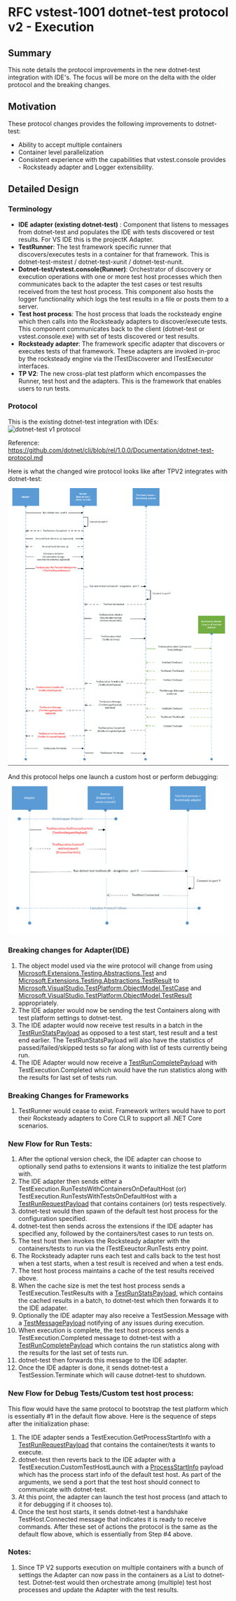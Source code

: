 # RFC vstest-1001 dotnet-test protocol v2 - Execution

## Summary
This note details the protocol improvements in the new dotnet-test integration with IDE's. The focus will be more on the delta with the older protocol and the breaking changes.

## Motivation
These protocol changes provides the following improvements to dotnet-test:
* Ability to accept multiple containers
* Container level parallelization
* Consistent experience with the capabilities that vstest.console provides - Rocksteady adapter and Logger extensibility.

## Detailed Design

### Terminology
* **IDE adapter (existing dotnet-test)** : Component that listens to messages from dotnet-test and populates the IDE with tests discovered or test results. For VS IDE this is the projectK Adapter.
* **TestRunner**: The test framework specific runner that discovers/executes tests in a container for that framework. This is dotnet-test-mstest / dotnet-test-xunit / dotnet-test-nunit.
* **Dotnet-test/vstest.console(Runner)**: Orchestrator of discovery or execution operations with one or more test host processes which then communicates back to the adapter the test cases or test results received from the test host process. This component also hosts the logger functionality which logs the test results in a file or posts them to a server.
* **Test host process**: The host process that loads the rocksteady engine which then calls into the Rocksteady adapters to discover/execute tests. This component communicates back to the client (dotnet-test or vstest.console.exe) with set of tests discovered or test results.
* **Rocksteady adapter**: The framework specific adapter that discovers or executes tests of that framework. These adapters are invoked in-proc by the rocksteady engine via the ITestDiscoverer and ITestExecutor interfaces.
* **TP V2**: The new cross-plat test platform which encompasses the Runner, test host and the adapters. This is the framework that enables users to run tests.

### Protocol
This is the existing dotnet-test integration with IDEs:
![dotnet-test v1 protocol](https://github.com/dotnet/cli/blob/rel/1.0.0/Documentation/images/DotnetTestExecuteTests.png)

Reference: https://github.com/dotnet/cli/blob/rel/1.0.0/Documentation/dotnet-test-protocol.md

Here is what the changed wire protocol looks like after TPV2 integrates with dotnet-test:
![dotnet-test v2 protocol](https://github.com/Microsoft/vstest-docs/blob/c1655dfff45528280bcacc763f3ff8daba25fdd3/RFCs/Images/dotnet-test-protocol-v2-execution.png)

And this protocol helps one launch a custom host or perform debugging:
![dotnet-test v2 protocol for custom host](https://github.com/Microsoft/vstest-docs/blob/c1655dfff45528280bcacc763f3ff8daba25fdd3/RFCs/Images/dotnet-test-protocol-v2-execution-customhost.png)

### Breaking changes for Adapter(IDE)
1. The object model used via the wire protocol will change from using [Microsoft.Extensions.Testing.Abstractions.Test](https://github.com/dotnet/cli/blob/rel/1.0.0/src/Microsoft.Extensions.Testing.Abstractions/Test.cs) and [Microsoft.Extensions.Testing.Abstractions.TestResult](https://github.com/dotnet/cli/blob/rel/1.0.0/src/Microsoft.Extensions.Testing.Abstractions/TestResult.cs) to [Microsoft.VisualStudio.TestPlatform.ObjectModel.TestCase](https://github.com/Microsoft/vstest/blob/master/src/Microsoft.TestPlatform.ObjectModel/TestCase.cs) and [Microsoft.VisualStudio.TestPlatform.ObjectModel.TestResult](https://github.com/Microsoft/vstest/blob/master/src/Microsoft.TestPlatform.ObjectModel/TestCase.cs) appropriately.
2. The IDE adapter would now be sending the test Containers along with test platform settings to dotnet-test.
3. The  IDE adapter would now receive test results in a batch in the [TestRunStatsPayload](https://github.com/Microsoft/vstest/blob/master/src/Microsoft.TestPlatform.CommunicationUtilities/Messages/TestRunStatsPayload.cs) as opposed to a test start, test result and a test end earlier. The TestRunStatsPayload will also have the statistics of passed/failed/skipped tests so far along with list of tests currently being run.
4. The IDE Adapter would now receive a [TestRunCompletePayload](https://github.com/Microsoft/vstest/blob/master/src/Microsoft.TestPlatform.CommunicationUtilities/Messages/TestRunCompletePayload.cs) with TestExecution.Completed which would have the run statistics along with the results for last set of tests run.

### Breaking Changes for Frameworks
1. TestRunner would cease to exist. Framework writers would have to port their Rocksteady adapters to Core CLR to support all .NET Core scenarios.

### New Flow for Run Tests:
1. After the optional version check,  the IDE adapter can choose to optionally send paths to extensions it wants to initialize the test platform with.
2. The IDE adapter then sends either a TestExecution.RunTestsWithContainersOnDefaultHost (or) TestExecution.RunTestsWithTestsOnDefaultHost with a [TestRunRequestPayload](https://github.com/Microsoft/vstest/blob/master/src/Microsoft.TestPlatform.VsTestConsole.TranslationLayer/Payloads/TestRunRequestPayload.cs) that contains containers (or) tests respectively.
3. dotnet-test would then spawn of the default test host process for the configuration specified. 
4. dotnet-test then sends across the extensions if the IDE adapter has specified any, followed by the containers/test cases to run tests on. 
5. The test host then invokes the Rocksteady adapter with the containers/tests to run via the ITestExeuctor.RunTests entry point. 
6. The Rocksteady adapter runs each test and calls back to the test host when a test starts, when a test result is received and when a test ends.
7. The test host process maintains a cache of the test results received above.
8. When the cache size is met the test host process sends a TestExecution.TestResults with a [TestRunStatsPayload](https://github.com/Microsoft/vstest/blob/master/src/Microsoft.TestPlatform.CommunicationUtilities/Messages/TestRunStatsPayload.cs), which contains the cached results in a batch, to dotnet-test which then forwards it to the IDE adapater.
9. Optionally the IDE adapter may also receive a TestSession.Message with a [TestMessagePayload](https://github.com/Microsoft/vstest/blob/master/src/Microsoft.TestPlatform.CommunicationUtilities/Messages/TestMessagePayload.cs) notifying of any issues during execution.
10. When execution is complete, the test host process sends a TestExecution.Completed message to dotnet-test with a [TestRunCompletePayload](https://github.com/Microsoft/vstest/blob/master/src/Microsoft.TestPlatform.CommunicationUtilities/Messages/TestRunCompletePayload.cs) which contains the run statistics along with the results for the last set of tests run.
11. dotnet-test then forwards this message to the IDE adapter.
12. Once the IDE adapter is done, it sends dotnet-test a TestSession.Terminate which will cause dotnet-test to shutdown.

### New Flow for Debug Tests/Custom test host process:
This flow would have the same protocol to bootstrap the test platform which is essentially #1 in the default flow above. Here is the sequence of steps after the initialization phase:
1. The IDE adapter sends a TestExecution.GetProcessStartInfo with a [TestRunRequestPayload](https://github.com/Microsoft/vstest/blob/master/src/Microsoft.TestPlatform.VsTestConsole.TranslationLayer/Payloads/TestRunRequestPayload.cs) that contains the container/tests it wants to execute.
2. dotnet-test then reverts back to the IDE adapter with a TestExecution.CustomTestHostLaunch with a [ProcessStartInfo](https://github.com/Microsoft/vstest/blob/master/src/Microsoft.TestPlatform.ObjectModel/TestProcessStartInfo.cs) payload which has the process start info of the default test host. As part of the arguments, we send a port that the test host should connect to communicate with dotnet-test.
3. At this point, the adapter can launch the test host process (and attach to it for debugging if it chooses to).
4. Once the test host starts, it sends dotnet-test a handshake TestHost.Connected message that indicates it is ready to receive commands.
After these set of actions the protocol is the same as the default flow above, which is essentially from Step #4 above.
	
### Notes:
1. Since TP V2 supports execution on multiple containers with a bunch of settings the Adapter can now pass in the containers as a List<string> to dotnet-test. Dotnet-test would then orchestrate among (multiple) test host processes and update the Adapter with the test results.




